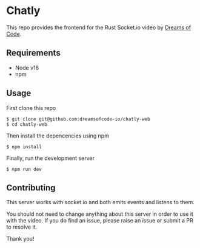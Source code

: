 # Chatly

This repo provides the frontend for the Rust Socket.io video by
[Dreams of Code](https://youtube.com/@dreamsofcode).

## Requirements

- Node v18
- npm

## Usage

First clone this repo

```shell
$ git clone git@github.com:dreamsofcode-io/chatly-web
$ cd chatly-web
```

Then install the depencencies using npm

```shell
$ npm install
```

Finally, run the development server

```shell
$ npm run dev
```

## Contributing

This server works with socket.io and both emits events and listens to them.

You should not need to change anything about this server in order to use it
with the video. If you do find an issue, please raise an issue or submit a
PR to resolve it.

Thank you!
